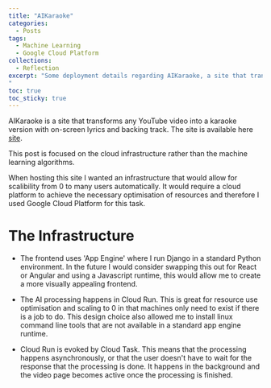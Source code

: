 ```yaml
---
title: "AIKaraoke"
categories:
  - Posts
tags:
  - Machine Learning
  - Google Cloud Platform
collections:
  - Reflection
excerpt: "Some deployment details regarding AIKaraoke, a site that transforms any YouTube video into a karaoke version with on-screen lyrics and backing track.
"
toc: true
toc_sticky: true
---
```


AIKaraoke is a site that transforms any YouTube video into a karaoke version with on-screen lyrics and backing track.
The site is available here [site](site).

This post is focused on the cloud infrastructure rather than the machine learning algorithms. 

When hosting this site I wanted an infrastructure that would allow for scalibility from 0 to many users automatically. It would require a cloud platform to achieve the necessary optimisation of resources and therefore I used Google Cloud Platform for this task.

# The Infrastructure

* The frontend uses 'App Engine' where I run Django in a standard Python environment. In the future I would consider swapping this out for React or Angular and using a Javascript runtime, this would allow me to create a more visually appealing frontend.

* The AI processing happens in Cloud Run. This is great for resource use optimisation and scaling to 0 in that machines only need to exist if there is a job to do. This design choice also allowed me to install linux command line tools that are not available in a standard app engine runtime.

* Cloud Run is evoked by Cloud Task. This means that the processing happens asynchronously, or that the user doesn't have to wait for the response that the processing is done. It happens in the background and the video page becomes active once the processing is finished.

